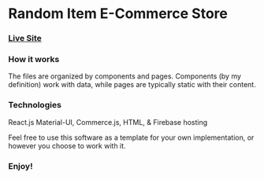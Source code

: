 # Random Item E-Commerce Store
### [Live Site](https://randomstore-e7f2a.web.app)


### How it works
The files are organized by components and pages. Components (by my definition) work with data, while pages are typically static with their content.

### Technologies
React.js Material-UI, Commerce.js, HTML, & Firebase hosting 

Feel free to use this software as a template for your own implementation, or however you choose to work with it.
### Enjoy!
